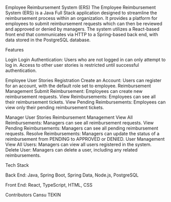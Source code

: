 Employee Reimbursement System (ERS)
The Employee Reimbursement System (ERS) is a Java Full Stack application designed to streamline the reimbursement process within an organization. It provides a platform for employees to submit reimbursement requests which can then be reviewed and approved or denied by managers. The system utilizes a React-based front end that communicates via HTTP to a Spring-based back end, with data stored in the PostgreSQL database.

Features

Login
Login Authentication: Users who are not logged in can only attempt to log in. Access to other user stories is restricted until successful authentication.

Employee User Stories
Registration
Create an Account: Users can register for an account, with the default role set to employee.
Reimbursement Management
Submit Reimbursement: Employees can create new reimbursement requests.
View Reimbursements: Employees can see all their reimbursement tickets.
View Pending Reimbursements: Employees can view only their pending reimbursement tickets.

Manager User Stories
Reimbursement Management
View All Reimbursements: Managers can see all reimbursement requests.
View Pending Reimbursements: Managers can see all pending reimbursement requests.
Resolve Reimbursements: Managers can update the status of a reimbursement from PENDING to APPROVED or DENIED.
User Management
View All Users: Managers can view all users registered in the system.
Delete User: Managers can delete a user, including any related reimbursements.

Tech Stack

Back End: Java, Spring Boot, Spring Data, Node.js, PostgreSQL

Front End: React, TypeScript, HTML, CSS

Contributors
Cansu TEKIN
